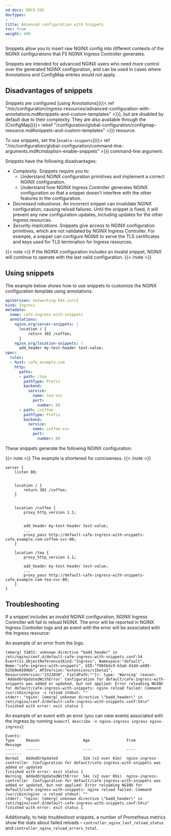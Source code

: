 ```yaml
---
nd-docs: DOCS-592
doctypes:
- ''
title: Advanced configuration with Snippets
toc: true
weight: 400
---
```


Snippets allow you to insert raw NGINX config into different contexts of the NGINX configurations that F5 NGINX Ingress Controller generates.

Snippets are intended for advanced NGINX users who need more control over the generated NGINX configuration, and can be used in cases where Annotations and ConfigMap entries would not apply.



## Disadvantages of snippets

Snippets are configured [using Annotations]({{< ref "/nic/configuration/ingress-resources/advanced-configuration-with-annotations.md#snippets-and-custom-templates" >}}), but are disabled by default due to their complexity. They are also available through the [ConfigMap]({{< relref "/configuration/global-configuration/configmap-resource.md#snippets-and-custom-templates" >}}) resource.

To use snippets, set the [`enable-snippets`]({{< ref "/nic/configuration/global-configuration/command-line-arguments.md#cmdoption-enable-snippets" >}}) command-line argument.

Snippets have the following disadvantages:

- *Complexity*. Snippets require you to:
  - Understand NGINX configuration primitives and implement a correct NGINX configuration.
  - Understand how NGINX Ingress Controller generates NGINX configuration so that a snippet doesn't interfere with the other features in the configuration.
- *Decreased robustness*. An incorrect snippet can invalidate NGINX configuration, causing reload failures. Until the snippet is fixed, it will prevent any new configuration updates, including updates for the other Ingress resources.
- *Security implications*. Snippets give access to NGINX configuration primitives, which are not validated by NGINX Ingress Controller. For example, a snippet can configure NGINX to serve the TLS certificates and keys used for TLS termination for Ingress resources.

{{< note >}} If the NGINX configuration includes an invalid snippet, NGINX will continue to operate with the last valid configuration. {{< /note >}}

## Using snippets

The example below shows how to use snippets to customize the NGINX configuration template using annotations.

```yaml
apiVersion: networking.k8s.io/v1
kind: Ingress
metadata:
  name: cafe-ingress-with-snippets
  annotations:
    nginx.org/server-snippets: |
      location / {
          return 302 /coffee;
      }
    nginx.org/location-snippets: |
      add_header my-test-header test-value;
spec:
  rules:
  - host: cafe.example.com
    http:
      paths:
      - path: /tea
        pathType: Prefix
        backend:
          service:
            name: tea-svc
            port:
              number: 80
      - path: /coffee
        pathType: Prefix
        backend:
          service:
            name: coffee-svc
            port:
              number: 80
```

These snippets generate the following NGINX configuration:

{{< note >}} The example is shortened for conciseness. {{< /note >}}

```nginx
server {
    listen 80;


    location / {
        return 302 /coffee;
    }


    location /coffee {
        proxy_http_version 1.1;


        add_header my-test-header test-value;
        ...
        proxy_pass http://default-cafe-ingress-with-snippets-cafe.example.com-coffee-svc-80;
    }

    location /tea {
        proxy_http_version 1.1;

        add_header my-test-header test-value;
        ...
        proxy_pass http://default-cafe-ingress-with-snippets-cafe.example.com-tea-svc-80;
    }
}
```

## Troubleshooting

If a snippet includes an invalid NGINX configuration, NGINX Ingress Controller will fail to reload NGINX. The error will be reported in NGINX Ingress Controller logs and an event with the error will be associated with the Ingress resource:

An example of an error from the logs:

```text
[emerg] 31#31: unknown directive "badd_header" in /etc/nginx/conf.d/default-cafe-ingress-with-snippets.conf:54
Event(v1.ObjectReference{Kind:"Ingress", Namespace:"default", Name:"cafe-ingress-with-snippets", UID:"f9656dc9-63a6-41dd-a499-525b0e0309bb", APIVersion:"extensions/v1beta1", ResourceVersion:"2322030", FieldPath:""}): type: 'Warning' reason: 'AddedOrUpdatedWithError' Configuration for default/cafe-ingress-with-snippets was added or updated, but not applied: Error reloading NGINX for default/cafe-ingress-with-snippets: nginx reload failed: Command /usr/sbin/nginx -s reload stdout: ""
stderr: "nginx: [emerg] unknown directive \"badd_header\" in /etc/nginx/conf.d/default-cafe-ingress-with-snippets.conf:54\n"
finished with error: exit status 1
```

An example of an event with an error (you can view events associated with the Ingress by running `kubectl describe -n nginx-ingress ingress nginx-ingress`):

```text
Events:
Type     Reason                   Age                From                      Message
----     ------                   ----               ----                      -------
Normal   AddedOrUpdated           52m (x3 over 61m)  nginx-ingress-controller  Configuration for default/cafe-ingress-with-snippets was added or updated
finished with error: exit status 1
Warning  AddedOrUpdatedWithError  54s (x2 over 89s)  nginx-ingress-controller  Configuration for default/cafe-ingress-with-snippets was added or updated, but not applied: Error reloading NGINX for default/cafe-ingress-with-snippets: nginx reload failed: Command /usr/sbin/nginx -s reload stdout: ""
stderr: "nginx: [emerg] unknown directive \"badd_header\" in /etc/nginx/conf.d/default-cafe-ingress-with-snippets.conf:54\n"
finished with error: exit status 1
```

Additionally, to help troubleshoot snippets, a number of Prometheus metrics show the stats about failed reloads – `controller_nginx_last_reload_status` and `controller_nginx_reload_errors_total`.
